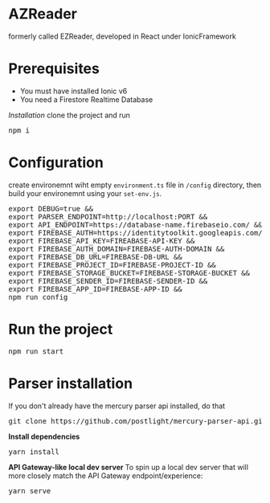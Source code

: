 # AZReader
formerly called EZReader, developed in React under IonicFramework

# Prerequisites
- You must have installed Ionic v6
- You need a Firestore Realtime Database

*Installation*
clone the project and run 
<pre>npm i</pre>

# Configuration
create environemnt wiht empty <code>environment.ts</code> file in <code>/config</code> directory, then build your environemnt using your <code>set-env.js</code>.
<pre>
export DEBUG=true && 
export PARSER_ENDPOINT=http://localhost:PORT && 
export API_ENDPOINT=https://database-name.firebaseio.com/ && 
export FIREBASE_AUTH=https://identitytoolkit.googleapis.com/ && 
export FIREBASE_API_KEY=FIREABASE-API-KEY && 
export FIREBASE_AUTH_DOMAIN=FIREBASE-AUTH-DOMAIN &&
export FIREBASE_DB_URL=FIREBASE-DB-URL &&
export FIREBASE_PROJECT_ID=FIREBASE-PROJECT-ID &&
export FIREBASE_STORAGE_BUCKET=FIREBASE-STORAGE-BUCKET &&
export FIREBASE_SENDER_ID=FIREBASE-SENDER-ID &&
export FIREBASE_APP_ID=FIREBASE-APP-ID && 
npm run config
</pre> 
# Run the project
<pre>npm run start</pre>


# Parser installation
If you don't already have the mercury parser api installed, do that
<pre>git clone https://github.com/postlight/mercury-parser-api.git</pre>

**Install dependencies**
<pre>yarn install</pre>

**API Gateway-like local dev server**
To spin up a local dev server that will more closely match the API Gateway endpoint/experience:
<pre>yarn serve</pre>

